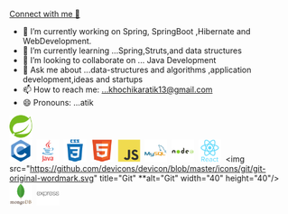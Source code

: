 
 [Connect with me 💬](https://atikvibs1326.github.io/Portfolio-Atikraja.github.io/)
- 🔭 I’m currently working on Spring, SpringBoot ,Hibernate and WebDevelopment. 
- 🌱 I’m currently learning ...Spring,Struts,and data structures
- 👯 I’m looking to collaborate on ... Java Development
- 💬 Ask me about ...data-structures and algorithms ,application development,ideas and startups
- 📫 How to reach me: ...khochikaratik13@gmail.com
- 😄 Pronouns: ...atik

<div>
 
  <img src="https://github.com/devicons/devicon/blob/master/icons/spring/spring-original.svg" alt="Spring" width="40" height="40" />&nbsp;     
  <img src="https://raw.githubusercontent.com/devicons/devicon/master/icons/c/c-original.svg" alt="C" width="40" height="40">&nbsp;
  <img src="https://github.com/devicons/devicon/blob/master/icons/java/java-original-wordmark.svg" title="Java" alt="Java" width="40" height="40"/>&nbsp;
  <img src="https://github.com/devicons/devicon/blob/master/icons/css3/css3-plain-wordmark.svg"  title="CSS3" alt="CSS" width="40" height="40"/>&nbsp;
  <img src="https://github.com/devicons/devicon/blob/master/icons/html5/html5-original.svg" title="HTML5" alt="HTML" width="40" height="40"/>&nbsp;
  <img src="https://github.com/devicons/devicon/blob/master/icons/javascript/javascript-original.svg" title="JavaScript" alt="JavaScript" width="40" height="40"/>&nbsp;
  <img src="https://github.com/devicons/devicon/blob/master/icons/mysql/mysql-original-wordmark.svg" title="MySQL"  alt="MySQL" width="40" height="40"/>&nbsp;
  <img src="https://github.com/devicons/devicon/blob/master/icons/nodejs/nodejs-original-wordmark.svg" title="NodeJS" alt="NodeJS" width="40" height="40"/>&nbsp;
  <img src="https://github.com/devicons/devicon/blob/master/icons/react/react-original-wordmark.svg" title="React" alt="React" width="40" height="40"/>&nbsp;
  <img src="https://github.com/devicons/devicon/blob/master/icons/git/git-original-wordmark.svg" title="Git" **alt="Git" width="40" height="40"/>&nbsp;
  <img src="https://raw.githubusercontent.com/devicons/devicon/master/icons/mongodb/mongodb-original-wordmark.svg" alt="MongoDB" width="40" height="40">&nbsp;
  <img src="https://raw.githubusercontent.com/devicons/devicon/master/icons/express/express-original-wordmark.svg" alt="Express" width="40" height="40">


</div>
